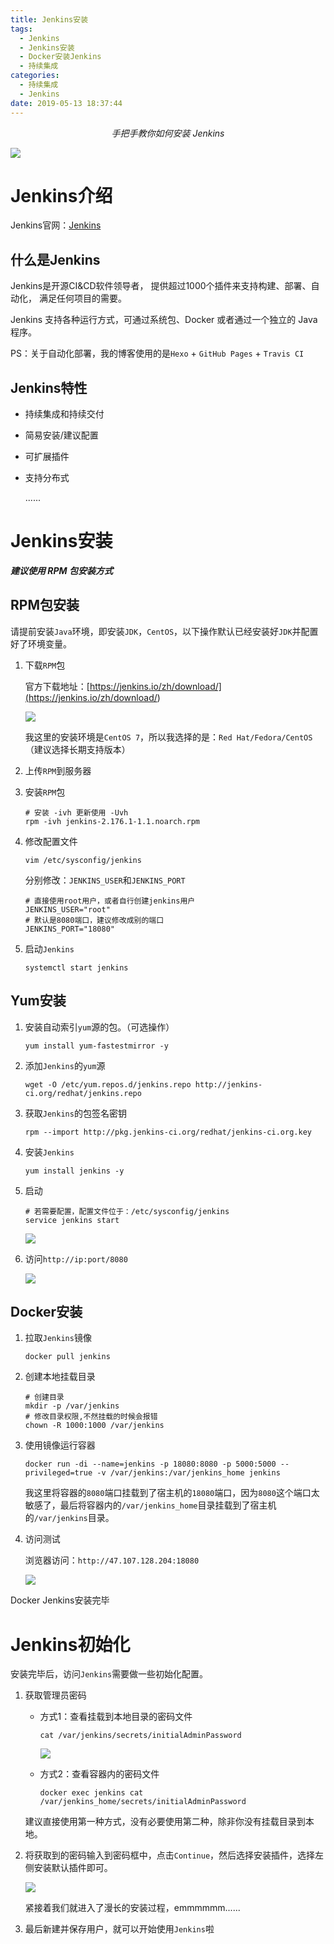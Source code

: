```yaml
---
title: Jenkins安装
tags:
  - Jenkins
  - Jenkins安装
  - Docker安装Jenkins
  - 持续集成
categories:
  - 持续集成
  - Jenkins
date: 2019-05-13 18:37:44
---
```


<center><i>手把手教你如何安装 Jenkins</i></center>

![](https://raw.githubusercontent.com/imxushuai/ForPicGo/master/Jenkins.png)

<!-- more -->

# Jenkins介绍

Jenkins官网：[Jenkins](<https://jenkins.io/zh/>)

## 什么是Jenkins

Jenkins是开源CI&CD软件领导者， 提供超过1000个插件来支持构建、部署、自动化， 满足任何项目的需要。

Jenkins 支持各种运行方式，可通过系统包、Docker 或者通过一个独立的 Java 程序。

PS：关于自动化部署，我的博客使用的是`Hexo` + `GitHub Pages` + `Travis CI`

## Jenkins特性

- 持续集成和持续交付

- 简易安装/建议配置

- 可扩展插件

- 支持分布式

  ......



# Jenkins安装

***建议使用 RPM 包安装方式***

## RPM包安装

请提前安装`Java`环境，即安装`JDK`，`CentOS`，以下操作默认已经安装好`JDK`并配置好了环境变量。

1. 下载`RPM`包

   官方下载地址：[https://jenkins.io/zh/download/](<https://jenkins.io/zh/download/>)

   ![](https://raw.githubusercontent.com/imxushuai/ForPicGo/master/20190628234509.png)

   我这里的安装环境是`CentOS 7`，所以我选择的是：`Red Hat/Fedora/CentOS`（建议选择长期支持版本）

2. 上传`RPM`到服务器

3. 安装`RPM`包

   ```shell
   # 安装 -ivh 更新使用 -Uvh
   rpm -ivh jenkins-2.176.1-1.1.noarch.rpm
   ```

4. 修改配置文件

   ```shell
   vim /etc/sysconfig/jenkins
   ```

   分别修改：`JENKINS_USER`和`JENKINS_PORT`

   ```shell
   # 直接使用root用户，或者自行创建jenkins用户
   JENKINS_USER="root"
   # 默认是8080端口，建议修改成别的端口
   JENKINS_PORT="18080"
   ```

5. 启动`Jenkins`

   ```shell
   systemctl start jenkins
   ```

## Yum安装

1. 安装自动索引`yum`源的包。（可选操作）

   ```shell
   yum install yum-fastestmirror -y
   ```

2. 添加`Jenkins`的`yum`源

   ```shell
   wget -O /etc/yum.repos.d/jenkins.repo http://jenkins-ci.org/redhat/jenkins.repo
   ```

3. 获取`Jenkins`的包签名密钥

   ```shell
   rpm --import http://pkg.jenkins-ci.org/redhat/jenkins-ci.org.key
   ```

4. 安装`Jenkins`

   ```shell
   yum install jenkins -y
   ```

5. 启动

   ```shell
   # 若需要配置，配置文件位于：/etc/sysconfig/jenkins
   service jenkins start
   ```

   ![](https://raw.githubusercontent.com/imxushuai/ForPicGo/master/20190630200749.png)

6. 访问`http://ip:port/8080`

   ![](https://raw.githubusercontent.com/imxushuai/ForPicGo/master/20190630200939.png)

## Docker安装

1. 拉取`Jenkins`镜像

   ```shell
   docker pull jenkins
   ```

2. 创建本地挂载目录

   ```shell
   # 创建目录
   mkdir -p /var/jenkins
   # 修改目录权限,不然挂载的时候会报错
   chown -R 1000:1000 /var/jenkins
   ```

3. 使用镜像运行容器

   ```shell
   docker run -di --name=jenkins -p 18080:8080 -p 5000:5000 --privileged=true -v /var/jenkins:/var/jenkins_home jenkins
   ```

   我这里将容器的`8080`端口挂载到了宿主机的`18080`端口，因为`8080`这个端口太敏感了，最后将容器内的`/var/jenkins_home`目录挂载到了宿主机的`/var/jenkins`目录。

4. 访问测试

   浏览器访问：`http://47.107.128.204:18080`

   ![](https://raw.githubusercontent.com/imxushuai/ForPicGo/master/20190629002927.png)

Docker Jenkins安装完毕

# Jenkins初始化

安装完毕后，访问`Jenkins`需要做一些初始化配置。

1. 获取管理员密码

   - 方式1：查看挂载到本地目录的密码文件

     ```shell
     cat /var/jenkins/secrets/initialAdminPassword
     ```

     ![](https://raw.githubusercontent.com/imxushuai/ForPicGo/master/20190629003259.png)

   - 方式2：查看容器内的密码文件

     ```shell
     docker exec jenkins cat /var/jenkins_home/secrets/initialAdminPassword
     ```

   建议直接使用第一种方式，没有必要使用第二种，除非你没有挂载目录到本地。

2. 将获取到的密码输入到密码框中，点击`Continue`，然后选择安装插件，选择左侧安装默认插件即可。

   ![](https://raw.githubusercontent.com/imxushuai/ForPicGo/master/20190629003528.png)

   紧接着我们就进入了漫长的安装过程，emmmmmm......

3. 最后新建并保存用户，就可以开始使用`Jenkins`啦